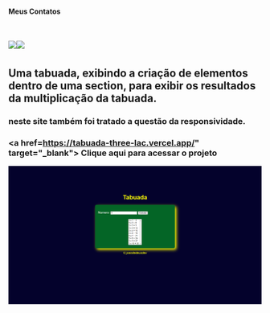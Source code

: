 #### Meus Contatos
# <a href = "mailto:joaodedeusrsfilho@gmail.com"><img src="https://img.shields.io/badge/-Gmail-%23333?style=for-the-badge&logo=gmail&logoColor=white" target="_blank"></a><a href="https://www.linkedin.com/in/joaodedeusrsfilho" target="_blank"><img src="https://img.shields.io/badge/-LinkedIn-%230077B5?style=for-the-badge&logo=linkedin&logoColor=white" target="_blank"></a>
## Uma tabuada, exibindo a criação de elementos dentro de uma section, para exibir os resultados da multiplicação da tabuada.
### neste site também foi tratado a questão da responsividade.
### <a href=https://tabuada-three-lac.vercel.app/" target="_blank"> Clique aqui para acessar o projeto
<img src="print.png"><a/>
